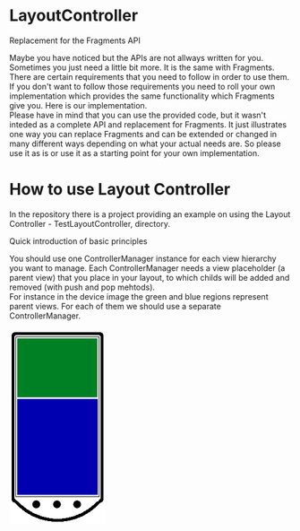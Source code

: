 LayoutController
================

Replacement for the Fragments API

<p>
Maybe you have noticed but the APIs are not allways written for you. Sometimes you just need a little bit more. It is the same with Fragments. There are certain requirements that you need to follow in order to use them. If you don't want to follow those requirements you need to roll your own implementation which provides the same functionality which Fragments give you. Here is our implementation. 
<br>
Please have in mind that you can use the provided code, but it wasn't inteded as a complete API and replacement for Fragments. It just illustrates one way you can replace Fragments and can be extended or changed in many different ways depending on what your actual needs are. So please use it as is or use it as a starting point for your own implementation.
</p>

How to use Layout Controller
============================
<p>In the repository there is a project providing an example on using the Layout Controller - TestLayoutController, directory.</p>

<p>Quick introduction of basic principles</p>
You should use one ControllerManager instance for each view hierarchy you want to manage. Each ControllerManager needs a view placeholder (a parent view) that you place in your layout, to which childs will be added and removed (with push and pop mehtods).<br>
For instance in the device image the green and blue regions represent parent views. For each of them we should use a separate ControllerManager.
<br><br>
<img src="device.png"></img>
